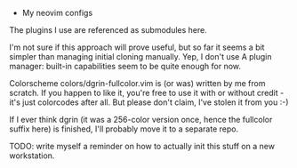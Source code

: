 * My neovim configs

The plugins I use are referenced as submodules here.

I'm not sure if this approach will prove useful, but so far it seems a bit simpler than managing
initial cloning manually. Yep, I don't use A plugin manager: built-in capabilities seem to be quite
enough for now.

Colorscheme colors/dgrin-fullcolor.vim is (or was) written by me from scratch. If you happen to
like it, you're free to use it with or without credit - it's just colorcodes after all. But please
don't claim, I've stolen it from you :-)

If I ever think dgrin (it was a 256-color version once, hence the fullcolor suffix here) is
finished, I'll probably move it to a separate repo.

TODO: write myself a reminder on how to actually init this stuff on a new workstation.
